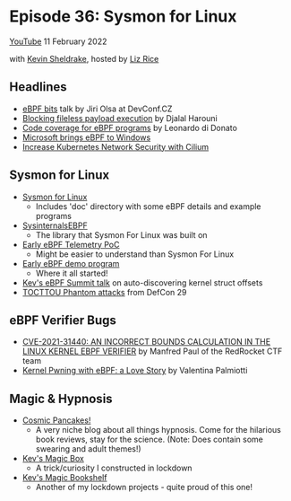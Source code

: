 # Episode 36: Sysmon for Linux

[YouTube](https://youtu.be/HsvYBnGq3FA)
11 February 2022

with [Kevin Sheldrake](twitter.com/kevsecurity), hosted by [Liz Rice](https://twitter.com/lizrice)

## Headlines

* [eBPF bits](https://www.youtube.com/watch?v=j1IvidRuc5k&list=PLU1vS0speL2bf9Zfa0pHQLPBhEKbbbsua&index=35) talk by Jiri Olsa at DevConf.CZ
* [Blocking fileless payload execution](https://djalal.opendz.org/post/ebpf-block-linux-fileless-payload-execution-with-bpf-lsm/) by Djalal Harouni
* [Code coverage for eBPF programs](https://www.elastic.co/blog/code-coverage-for-ebpf-programs) by Leonardo di Donato
* [Microsoft brings eBPF to Windows](https://thenewstack.io/microsoft-brings-ebpf-to-windows/)
* [Increase Kubernetes Network Security with Cilium](https://itnext.io/increase-kubernetes-network-security-with-cilium-ba6af15c8f5f?gif=true)

## Sysmon for Linux 

* [Sysmon for Linux](https://github.com/Sysinternals/SysmonForLinux)
    * Includes 'doc' directory with some eBPF details and example programs
* [SysinternalsEBPF](https://github.com/Sysinternals/SysinternalsEBPF)
    * The library that Sysmon For Linux was built on
* [Early eBPF Telemetry PoC](https://github.com/microsoft/OMS-Auditd-Plugin/tree/MSTIC-Research/ebpf_telemetry)
    * Might be easier to understand than Sysmon For Linux
* [Early eBPF demo program](https://github.com/microsoft/OMS-Auditd-Plugin/tree/MSTIC-Research/ebpf_demo)
    * Where it all started!
* [Kev's eBPF Summit talk](https://youtu.be/sZDGyr669kc) on auto-discovering kernel struct offsets 
* [TOCTTOU Phantom attacks](https://media.defcon.org/DEF%20CON%2029/DEF%20CON%2029%20presentations/Rex%20Guo%20Junyuan%20Zeng%20-%20Phantom%20Attack%20-%20%20Evading%20System%20Call%20Monitoring.pdf) from DefCon 29

## eBPF Verifier Bugs

* [CVE-2021-31440: AN INCORRECT BOUNDS CALCULATION IN THE LINUX KERNEL EBPF VERIFIER](https://www.zerodayinitiative.com/blog/2021/5/26/cve-2021-31440-an-incorrect-bounds-calculation-in-the-linux-kernel-ebpf-verifier) by Manfred Paul of the RedRocket CTF team
* [Kernel Pwning with eBPF: a Love Story](https://www.graplsecurity.com/post/kernel-pwning-with-ebpf-a-love-story) by Valentina Palmiotti

## Magic & Hypnosis

* [Cosmic Pancakes!](https://www.cosmic-pancakes.com/)
    * A very niche blog about all things hypnosis. Come for the hilarious book reviews, stay for the science. (Note: Does contain some swearing and adult themes!)
* [Kev's Magic Box](https://youtu.be/S2rjyHum3OY)
    * A trick/curiosity I constructed in lockdown
* [Kev's Magic Bookshelf](https://youtu.be/0DvqOoeIKw4)
    * Another of my lockdown projects - quite proud of this one!
